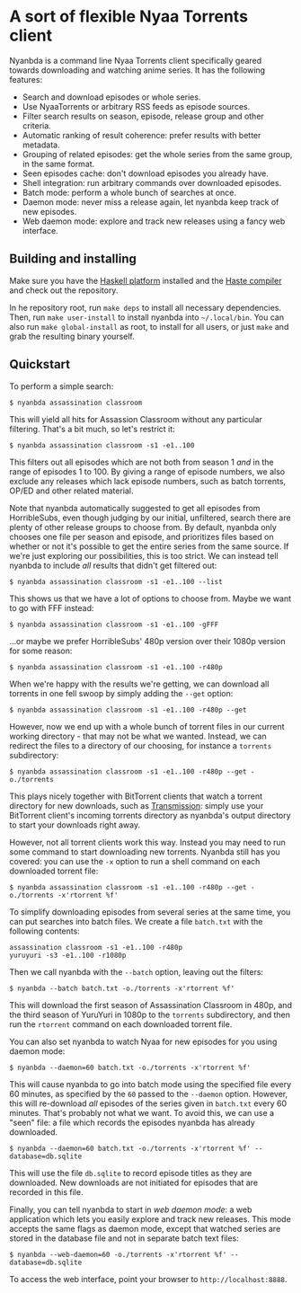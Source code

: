 A sort of flexible Nyaa Torrents client
=======================================

Nyanbda is a command line Nyaa Torrents client specifically geared towards
downloading and watching anime series. It has the following features:

* Search and download episodes or whole series.
* Use NyaaTorrents or arbitrary RSS feeds as episode sources.
* Filter search results on season, episode, release group and other criteria.
* Automatic ranking of result coherence: prefer results with better metadata.
* Grouping of related episodes: get the whole series from the same group,
  in the same format.
* Seen episodes cache: don't download episodes you already have.
* Shell integration: run arbitrary commands over downloaded episodes.
* Batch mode: perform a whole bunch of searches at once.
* Daemon mode: never miss a release again, let nyanbda keep track of new
  episodes.
* Web daemon mode: explore and track new releases using a fancy web interface.


Building and installing
-----------------------

Make sure you have the [Haskell platform](http://haskell.org/platform)
installed and the [Haste compiler](https://haste-lang.org) and check out
the repository.

In he repository root, run `make deps` to install all necessary dependencies.
Then, run `make user-install` to install nyanbda into `~/.local/bin`.
You can also run `make global-install` as root, to
install for all users, or just `make` and grab the resulting binary yourself.


Quickstart
----------

To perform a simple search:

    $ nyanbda assassination classroom

This will yield all hits for Assassion Classroom without any particular
filtering. That's a bit much, so let's restrict it:

    $ nyanbda assassination classroom -s1 -e1..100

This filters out all episodes which are not both from season 1 *and* in the
range of episodes 1 to 100.
By giving a range of episode numbers, we also exclude any releases which lack
episode numbers, such as batch torrents, OP/ED and other related material.

Note that nyanbda automatically suggested to get all episodes from
HorribleSubs, even though judging by our initial, unfiltered, search there are
plenty of other release groups to choose from. By default, nyanbda only chooses
one file per season and episode, and prioritizes files based on whether or not
it's possible to get the entire series from the same source.
If we're just exploring our possibilities, this is too strict. We can instead
tell nyanbda to include *all* results that didn't get filtered out:

    $ nyanbda assassination classroom -s1 -e1..100 --list

This shows us that we have a lot of options to choose from. Maybe we want to
go with FFF instead:

    $ nyanbda assassination classroom -s1 -e1..100 -gFFF

...or maybe we prefer HorribleSubs' 480p version over their 1080p version
for some reason:

    $ nyanbda assassination classroom -s1 -e1..100 -r480p

When we're happy with the results we're getting, we can download all torrents
in one fell swoop by simply adding the `--get` option:

    $ nyanbda assassination classroom -s1 -e1..100 -r480p --get

However, now we end up with a whole bunch of torrent files in our current
working directory - that may not be what we wanted. Instead, we can redirect
the files to a directory of our choosing, for instance a `torrents`
subdirectory:

    $ nyanbda assassination classroom -s1 -e1..100 -r480p --get -o./torrents

This plays nicely together with BitTorrent clients that watch a torrent
directory for new downloads, such as
[Transmission](http://www.transmissionbt.com/): simply use your BitTorrent
client's incoming torrents directory as nyanbda's output directory to start
your downloads right away.

However, not all torrent clients work this way. Instead you may need to run
some command to start downloading new torrents.
Nyanbda still has you covered: you can use the `-x` option to run a shell
command on each downloaded torrent file:

    $ nyanbda assassination classroom -s1 -e1..100 -r480p --get -o./torrents -x'rtorrent %f'

To simplify downloading episodes from several series at the same time, you
can put searches into batch files. We create a file `batch.txt` with the
following contents:

    assassination classroom -s1 -e1..100 -r480p
    yuruyuri -s3 -e1..100 -r1080p

Then we call nyanbda with the `--batch` option, leaving out the filters:

    $ nyanbda --batch batch.txt -o./torrents -x'rtorrent %f'

This will download the first season of Assassination Classroom in 480p, and the
third season of YuruYuri in 1080p to the `torrents` subdirectory, and
then run the `rtorrent` command on each downloaded torrent file.

You can also set nyanbda to watch Nyaa for new episodes for you using
daemon mode:

    $ nyanbda --daemon=60 batch.txt -o./torrents -x'rtorrent %f'

This will cause nyanbda to go into batch mode using the specified file every 60
minutes, as specified by the `60` passed to the `--daemon` option.
However, this will re-download *all* episodes of the series given in
`batch.txt` every 60 minutes. That's probably not what we want.
To avoid this, we can use a "seen" file: a file which records the episodes
nyanbda has already downloaded.

    $ nyanbda --daemon=60 batch.txt -o./torrents -x'rtorrent %f' --database=db.sqlite

This will use the file `db.sqlite` to record episode titles as they are
downloaded. New downloads are not initiated for episodes that are recorded in
this file.

Finally, you can tell nyanbda to start in _web daemon mode_: a web application
which lets you easily explore and track new releases.
This mode accepts the same flags as daemon mode, except that watched series are
stored in the database file and not in separate batch text files:

    $ nyanbda --web-daemon=60 -o./torrents -x'rtorrent %f' --database=db.sqlite

To access the web interface, point your browser to `http://localhost:8888`.
